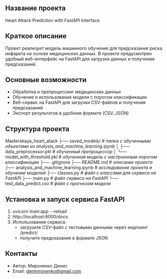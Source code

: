 ## Название проекта
Heart Attack Prediction with FastAPI Interface

## Краткое описание
Проект реализует модель машинного обучения для предсказания риска инфаркта на основе медицинских данных.
В проекте предусмотрен удобный веб-интерфейс на FastAPI для загрузки данных и получения предсказаний.

## Основные возможности
 * Обработка и препроцессинг медицинских данных
 * Обучение и использование модели с порогом классификации
 * Веб-сервис на FastAPI для загрузки CSV-файлов и получения предсказаний
 * Экспорт результатов в удобном формате (CSV, JSON)

## Структура проекта
Masterskaya_heart_atack
├── saved_models/   # *папка с обученными объектами из analysis_and_machine_learning.ipynb*
│   ├── data_preprocessor.pkl   # *обученный препроцессор*
│   └── model_with_threshold.pkl    # *обученная модель с настроенным порогом классификации*
├── .gitignore
├── README.md   # *описание проекта*
├── analysis_and_machine_learning.ipynb # *исследование проекта и обучение моделей*
├── classes.py  # *файл с классами для сервиса на FastAPI*
├── main.py # *файл сервиса на FastAPI*
└── test_data_predict.csv   # *файл с прогнозом модели*

## Установка и запуск сервиса FastAPI
1) uvicorn main:app --reload
2) http://localhost:8000/docs
3) Использование сервиса:
   - загрузите CSV-файл с тестовыми данными через эндпоинт /predict/
   - получите предсказания в формате JSON

## Контакты
 * Автор: Мироненко Денис
 * Email: denmironenko@gmail.com